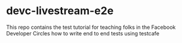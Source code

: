 # devc-livestream-e2e
This repo contains the test tutorial for teaching folks in the Facebook Developer Circles how to write end to end tests using testcafe
